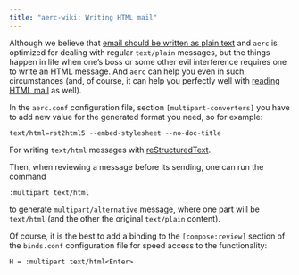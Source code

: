 ```yaml
---
title: "aerc-wiki: Writing HTML mail"
---
```


Although we believe that [email should be written as plain
text](https://useplaintext.email/) and `aerc` is optimized for dealing with
regular `text/plain` messages, but the things happen in life when one’s boss or
some other evil interference requires one to write an HTML message. And `aerc`
can help you even in such circumstances (and, of course, it can help you
perfectly well with [reading HTML mail](htmlquote) as well).

In the `aerc.conf` configuration file, section `[multipart-converters]` you
have to add new value for the generated format you need, so for example:

```
text/html=rst2html5 --embed-stylesheet --no-doc-title
```

For writing `text/html` messages with
[reStructuredText](https://docutils.sourceforge.io/rst.html).

Then, when reviewing a message before its sending, one can run the command

```
:multipart text/html
```

to generate `multipart/alternative` message, where one part will be `text/html`
(and the other the original `text/plain` content).

Of course, it is the best to add a binding to the `[compose:review]` section of
the `binds.conf` configuration file for speed access to the functionality:

```
H = :multipart text/html<Enter>
```
